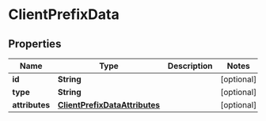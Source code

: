 

# ClientPrefixData

## Properties

Name | Type | Description | Notes
------------ | ------------- | ------------- | -------------
**id** | **String** |  |  [optional]
**type** | **String** |  |  [optional]
**attributes** | [**ClientPrefixDataAttributes**](ClientPrefixDataAttributes.md) |  |  [optional]



